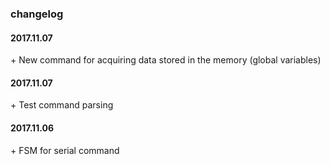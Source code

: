 ### changelog

#### 2017.11.07

\+ New command for acquiring data stored in the memory (global variables)

#### 2017.11.07

\+ Test command parsing

#### 2017.11.06
\+ FSM for serial command
